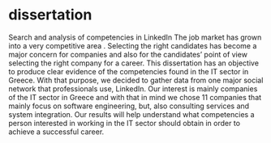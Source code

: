 # dissertation
Search and analysis of competencies in LinkedIn
The job market has grown into a very competitive area . Selecting the right candidates has become a major concern for companies and also for the candidates’ point of view selecting the right company for a career.
This dissertation has an objective to produce clear evidence of the competencies found in the IT sector in Greece. With that purpose, we decided to gather data from one major social network that professionals use, LinkedIn.
Our interest is mainly companies of the IT sector in Greece and with that in mind we chose 11 companies that mainly focus on software engineering, but, also consulting services and system integration.
Our results will help understand what competencies a person interested in working in the IT sector should obtain in order to achieve a successful career.
